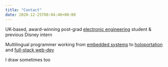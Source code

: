 ```yaml
---
title: "Contact"
date: 2020-12-25T00:04:40+00:00
---
```


UK-based, award-winning post-grad [electronic engineering](/dev-engineering) student & previous Disney intern

Multilingual programmer working from [embedded systems](/posts/iot) to [holoportation](/holo) and [full-stack web-dev](/mixonomer)

I draw sometimes too